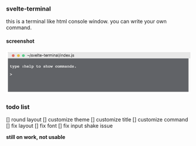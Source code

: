 ### svelte-terminal

this is a terminal like html console window.
you can write your own command.

#### screenshot

![screenshot](./assets/screenshot_v0.0.0.png)

### todo list

[] round layout
[] customize theme
[] customize title
[] customize command
[] fix layout
[] fix font
[] fix input shake issue

**still on work, not usable**